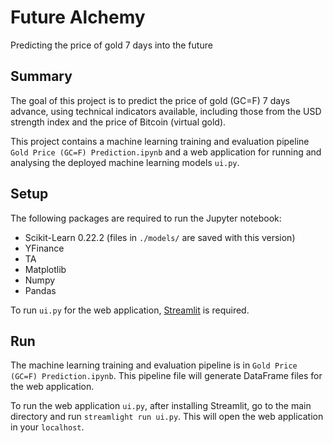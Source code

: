 # Future Alchemy
Predicting the price of gold 7 days into the future

## Summary
The goal of this project is to predict the price of gold (GC=F) 7 days advance, using technical indicators available, including those from the USD strength index and the price of Bitcoin (virtual gold).

This project contains a machine learning training and evaluation pipeline `Gold Price (GC=F) Prediction.ipynb` and a web application for running and analysing the deployed machine learning models `ui.py`.

## Setup
The following packages are required to run the Jupyter notebook:
- Scikit-Learn 0.22.2 (files in `./models/` are saved with this version)
- YFinance
- TA
- Matplotlib
- Numpy
- Pandas

To run `ui.py` for the web application, <a href="https://www.streamlit.io/">Streamlit</a> is required.

## Run
The machine learning training and evaluation pipeline is in `Gold Price (GC=F) Prediction.ipynb`. This pipeline file will generate DataFrame files for the web application.

To run the web application `ui.py`, after installing Streamlit, go to the main directory and run `streamlight run ui.py`.  This will open the web application in your `localhost`.
